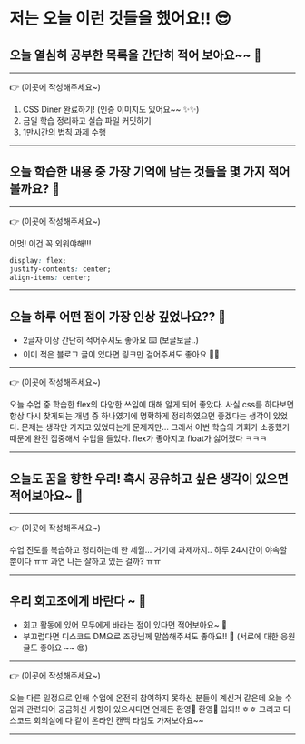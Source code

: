 # 저는 오늘 이런 것들을 했어요!! 😎

## 오늘 열심히 공부한 목록을 간단히 적어 보아요~~ 📝

---

👉 (이곳에 작성해주세요~)

1. CSS Diner 완료하기! (인증 이미지도 있어요~~ ✨✨)
2. 금일 학습 정리하고 실습 파일 커밋하기
3. 1만시간의 법칙 과제 수행

---



## 오늘 학습한 내용 중 가장 기억에 남는 것들을 몇 가지 적어볼까요? 📝

---

👉 (이곳에 작성해주세요~)

어멋! 이건 꼭 외워야해!!!

```CSS
display: flex;
justify-contents: center;
align-items: center;
```

---



## 오늘 하루 어떤 점이 가장 인상 깊었나요?? 🌛

- 2글자 이상 간단히 적어주셔도 좋아요 ⌨️ (보글보글..)
- 이미 적은 블로그 글이 있다면 링크만 걸어주셔도 좋아요 🙌🙌

---

👉 (이곳에 작성해주세요~)

오늘 수업 중 학습한 flex의 다양한 쓰임에 대해 알게 되어 좋았다. 사실 css를 하다보면 항상 다시 찾게되는 개념 중 하나였기에 명확하게 정리하였으면 좋겠다는 생각이 있었다. 문제는 생각만 가지고 있었다는게 문제지만... 그래서 이번 학습의 기회가 소중했기 때문에 완전 집중해서 수업을 들었다. flex가 좋아지고 float가 싫어졌다 ㅋㅋㅋ

---



## 오늘도 꿈을 향한 우리! 혹시 공유하고 싶은 생각이 있으면 적어보아요~ 📝

---

👉 (이곳에 작성해주세요~)

수업 진도를 복습하고 정리하는데 한 세월... 거기에 과제까지.. 하루 24시간이 야속할 뿐이다 ㅠㅠ 과연 나는 잘하고 있는 걸까? ㅠㅠ

---



## 우리 회고조에게 바란다 ~ 🤗

- 회고 활동에 있어 모두에게 바라는 점이 있다면 적어보아요~ 📝
- 부끄럽다면 디스코드 DM으로 조장님께 말씀해주셔도 좋아요!! 📨
  (서로에 대한 응원 글도 좋아요 ~~ 😍)
---

👉 (이곳에 작성해주세요~)

오늘 다른 일정으로 인해 수업에 온전히 참여하지 못하신 분들이 계신거 같은데 오늘 수업과 관련되어 궁금하신 사항이 있으시다면 언제든 환영🎉 환영🎉 입돠!! ㅎㅎ 그리고 디스코드 회의실에 다 같이 온라인 캔맥 타임도 가져보아요~~ 

---
